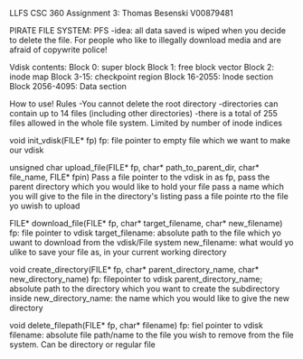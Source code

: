 LLFS CSC 360 Assignment 3:
Thomas Besenski
V00879481

PIRATE FILE SYSTEM: PFS
-idea: all data saved is wiped when you decide to delete the file. For people who like to illegally download
	media and are afraid of copywrite police!


Vdisk contents:
Block 0: super block
Block 1: free block vector
Block 2: inode map
Block 3-15: checkpoint region
Block 16-2055: Inode section
Block 2056-4095: Data section

How to use!
Rules
-You cannot delete the root directory
-directories can contain up to 14 files (including other directories)
-there is a total of 255 files allowed in the whole file system. Limited by number of inode indices


void init_vdisk(FILE* fp)
	fp: file pointer to empty file which we want to make our vdisk

unsigned char upload_file(FILE* fp, char* path_to_parent_dir, char* file_name, FILE* fpin)
	Pass a file pointer to the vdisk in as fp,
	pass the parent directory which you would like to hold your file
	pass a name which you will give to the file in the directory's listing
	pass a file pointe rto the file yo uwish to upload


FILE* download_file(FILE* fp, char* target_filename, char* new_filename)
	fp: file pointer to vdisk
	target_filename: absolute path to the file which yo uwant to download from the vdisk/File system
	new_filename: what would yo ulike to save your file as, in your current working directory 
	
	
	
void create_directory(FILE* fp, char* parent_directory_name, char* new_directory_name)
	fp: filepointer to vdisk
	parent_directory_name; absolute path to the directory which you want to create the subdirectory inside
	new_directory_name: the name which you would like to give the new directory
	


void delete_filepath(FILE* fp, char* filename)
	fp: fiel pointer to vdisk
	filename: absolute file path/name to the file you wish to remove from the file system. Can be directory or regular file

